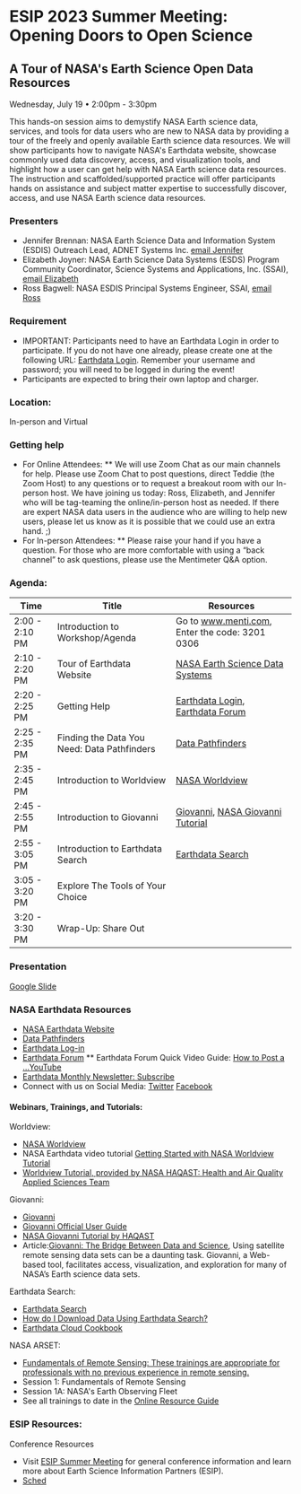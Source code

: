 # ESIP 2023 Summer Meeting: Opening Doors to Open Science
## A Tour of NASA's Earth Science Open Data Resources
Wednesday, July 19 • 2:00pm - 3:30pm

This hands-on session aims to demystify NASA Earth science data, services, and tools for data users who are new to NASA data by providing a tour of the freely and openly available Earth science data resources. We will show participants how to navigate NASA's Earthdata website, showcase commonly used data discovery, access, and visualization tools, and highlight how a user can get help with NASA Earth science data resources. The instruction and scaffolded/supported practice will offer participants hands on assistance and subject matter expertise to successfully discover, access, and use NASA Earth science data resources.

### Presenters
* Jennifer Brennan: NASA Earth Science Data and Information System (ESDIS) Outreach Lead, ADNET Systems Inc. [email Jennifer](Jennifer.L.Brennan@nasa.gov)
* Elizabeth Joyner: NASA Earth Science Data Systems (ESDS) Program Community Coordinator, Science Systems and Applications, Inc. (SSAI), [email Elizabeth](Elizabeth.r.joyner@nasa.gov)
* Ross Bagwell: NASA ESDIS Principal Systems Engineer, SSAI, [email Ross](Ross.Bagwell@nasa.gov)

### Requirement
* IMPORTANT: Participants need to have an Earthdata Login in order to participate. If you do not have one already, please create one at the following URL: [Earthdata Login](https://urs.earthdata.nasa.gov/users/new). Remember your username and password; you will need to be logged in during the event!
* Participants are expected to bring their own laptop and charger.

### Location: 
In-person and Virtual

### Getting help
* For Online Attendees:
** We will use Zoom Chat as our main channels for help. Please use Zoom Chat to post questions, direct Teddie (the Zoom Host) to any questions or to request a breakout room with our In-person host.  We have joining us today: Ross, Elizabeth, and Jennifer who will be tag-teaming the online/in-person host as needed. If there are expert NASA data users in the audience who are willing to help new users, please let us know as it is possible that we could use an extra hand. ;)
* For In-person Attendees:
** Please raise your hand if you have a question. For those who are more comfortable with using a “back channel” to ask questions, please use the Mentimeter Q&A option.  


### Agenda: 

| Time          | Title         | Resources       |
| ------------- | ------------- | ------------- |
| 2:00 - 2:10 PM  | Introduction to Workshop/Agenda  |Go to www.menti.com, Enter the code: 3201 0306 |
| 2:10 - 2:20 PM  | Tour of Earthdata Website  | [NASA Earth Science Data Systems](https://www.earthdata.nasa.gov/) | 
| 2:20 - 2:25 PM  | Getting Help   |  [Earthdata Login](https://urs.earthdata.nasa.gov/users/new), [Earthdata Forum](https://forum.earthdata.nasa.gov/)  | 
| 2:25 - 2:35 PM  | Finding the Data You Need: Data Pathfinders   |  [Data Pathfinders](https://www.earthdata.nasa.gov/learn/pathfinders)  |
| 2:35 - 2:45 PM  | Introduction to Worldview   |[NASA Worldview](https://worldview.earthdata.nasa.gov/) | [Getting Started with NASA Worldview tutorial](https://youtu.be/uMkuiRJr_-E)
| 2:45 - 2:55 PM  | Introduction to Giovanni          |[Giovanni](https://giovanni.gsfc.nasa.gov/giovanni/), [NASA Giovanni Tutorial](https://haqast.wiscweb.wisc.edu/wp-content/uploads/sites/91/2017/09/NASA-Giovanni-Tutorial-Updated-2.pdf)     | 
| 2:55 - 3:05 PM  | Introduction to Earthdata Search    |  [Earthdata Search](https://search.earthdata.nasa.gov)   |
| 3:05 - 3:20 PM  | Explore The Tools of Your Choice    |  
| 3:20 - 3:30 PM  | Wrap-Up: Share Out    |  

### Presentation
[Google Slide](https://docs.google.com/presentation/d/1SzBCdiIRjOHRQb9aOVaPZ1i-gXZYF-UZeyvFIdzTHnc/edit?usp=sharing)

### NASA Earthdata Resources
* [NASA Earthdata Website](https://earthdata.nasa.gov/) 
* [Data Pathfinders](https://www.earthdata.nasa.gov/learn/pathfinders)
* [Earthdata Log-in](https://urs.earthdata.nasa.gov/users/new)
* [Earthdata Forum](https://forum.earthdata.nasa.gov/)
** Earthdata Forum Quick Video Guide: [How to Post a ...YouTube](https://www.youtube.com/watch?v=iW_tR33BwNs)
* [Earthdata Monthly Newsletter: Subscribe](https://www.earthdata.nasa.gov/subscribe)
* Connect with us on Social Media: [Twitter](https://twitter.com/nasaearthdata) [Facebook](https://www.facebook.com/NASAEarthData)

#### Webinars, Trainings, and Tutorials:
Worldview:
* [NASA Worldview](https://worldview.earthdata.nasa.gov/)
* NASA Earthdata video tutorial [Getting Started with NASA Worldview Tutorial](https://youtu.be/uMkuiRJr_-E)
* [Worldview Tutorial, provided by NASA HAQAST: Health and Air Quality Applied Sciences Team](https://haqast.org/wp-content/uploads/sites/91/2017/01/NASA-Worldview-Tutorial-PDF.pdf)

Giovanni:
* [Giovanni](https://giovanni.gsfc.nasa.gov/giovanni/)
* [Giovanni Official User Guide](https://giovanni.gsfc.nasa.gov/giovanni/doc/UsersManualworkingdocument.docx.html)
* [NASA Giovanni Tutorial by HAQAST](https://haqast.wiscweb.wisc.edu/wp-content/uploads/sites/91/2017/09/NASA-Giovanni-Tutorial-Updated-2.pdf)
* Article:[Giovanni: The Bridge Between Data and Science](https://eos.org/science-updates/giovanni-the-bridge-between-data-and-science), Using satellite remote sensing data sets can be a daunting task. Giovanni, a Web-based tool, facilitates access, visualization, and exploration for many of NASA’s Earth science data sets.

Earthdata Search:
* [Earthdata Search](https://search.earthdata.nasa.gov/search)
* [How do I Download Data Using Earthdata Search?](https://github.com/erjoyner/ESIP2023Summer-A-Tour-of-NASA-s-Earth-Science-Open-Data-Resources/blob/main/How%20do%20I%20Download%20Data%20Using%20Earthdata%20Search_.pdf)
* [Earthdata Cloud Cookbook](https://nasa-openscapes.github.io/earthdata-cloud-cookbook/)

NASA ARSET:
* [Fundamentals of Remote Sensing: These trainings are appropriate for professionals with no previous experience in remote sensing.](https://appliedsciences.nasa.gov/join-mission/training/english/arset-fundamentals-remote-sensing)
* Session 1: Fundamentals of Remote Sensing
* Session 1A: NASA's Earth Observing Fleet
* See all trainings to date in the [Online Resource Guide](https://appliedsciences.nasa.gov/sites/default/files/2023-01/OnlineResourceGuide_v2_2023.pdf)

### ESIP Resources:
Conference Resources
* Visit [ESIP Summer Meeting](esipfed.org/meetings) for general conference information and learn more about Earth Science Information Partners (ESIP).
* [Sched](https://sched.co/1Nocs)
